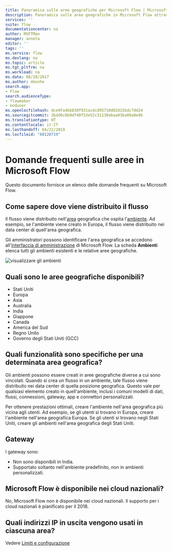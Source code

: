 ```yaml
---
title: Panoramica sulle aree geografiche per Microsoft Flow | Microsoft Docs
description: Panoramica sulle aree geografiche in Microsoft Flow attraverso domande e risposte
services: ''
suite: flow
documentationcenter: na
author: MSFTMan
manager: anneta
editor: ''
tags: ''
ms.service: flow
ms.devlang: na
ms.topic: article
ms.tgt_pltfrm: na
ms.workload: na
ms.date: 08/28/2017
ms.author: deonhe
search.app:
- Flow
search.audienceType:
- flowmaker
- enduser
ms.openlocfilehash: dce9fa4bb838f931acdcd95710d82d15bdc7dd24
ms.sourcegitcommit: 3bdd6c6b9df40f53e52c31130abaa93ba09a0e9b
ms.translationtype: HT
ms.contentlocale: it-IT
ms.lasthandoff: 04/22/2019
ms.locfileid: "60120719"
---
```

# <a name="faq-for-regions-in-microsoft-flow"></a>Domande frequenti sulle aree in Microsoft Flow
Questo documento fornisce un elenco delle domande frequenti su Microsoft Flow.

## <a name="how-do-i-find-out-where-my-flow-is-deployed"></a>Come sapere dove viene distribuito il flusso
Il flusso viene distribuito nell'[area](https://azure.microsoft.com/regions/) geografica che ospita l'[ambiente](environments-overview-admin.md). Ad esempio, se l'ambiente viene creato in Europa, il flusso viene distribuito nei data center di quell'area geografica.

Gli amministratori possono identificare l'area geografica se accedono all'[interfaccia di amministrazione](https://admin.flow.microsoft.com) di Microsoft Flow. La scheda **Ambienti** elenca tutti gli ambienti esistenti e le relative aree geografiche.

![visualizzare gli ambienti](media/regions-overview/environments-list.png)

## <a name="what-regions-are-available"></a>Quali sono le aree geografiche disponibili?
* Stati Uniti
* Europa
* Asia
* Australia
* India
* Giappone
* Canada
* America del Sud
* Regno Unito
* Governo degli Stati Uniti (GCC)

## <a name="what-features-are-specific-to-a-given-region"></a>Quali funzionalità sono specifiche per una determinata area geografica?
Gli ambienti possono essere creati in aree geografiche diverse a cui sono vincolati. Quando si crea un flusso in un ambiente, tale flusso viene distribuito nei data center di quella posizione geografica. Questo vale per qualsiasi elemento creato in quell'ambiente, inclusi i comuni modelli di dati, flussi, connessioni, gateway, app e connettori personalizzati.

Per ottenere prestazioni ottimali, creare l'ambiente nell'area geografica più vicina agli utenti. Ad esempio, se gli utenti si trovano in Europa, creare l'ambiente nell'area geografica Europa. Se gli utenti si trovano negli Stati Uniti, creare gli ambienti nell'area geografica degli Stati Uniti.

## <a name="gateways"></a>Gateway
I gateway sono:

* Non sono disponibili in India.
* Supportato soltanto nell'ambiente predefinito, non in ambienti personalizzati.

## <a name="is-microsoft-flow-available-in-national-clouds"></a>Microsoft Flow è disponibile nei cloud nazionali?
No, Microsoft Flow non è disponibile nei cloud nazionali. Il supporto per i cloud nazionali è pianificato per il 2018.

## <a name="what-outbound-ip-addresses-are-used-in-each-region"></a>Quali indirizzi IP in uscita vengono usati in ciascuna area?
Vedere [Limiti e configurazione](limits-and-config.md)

